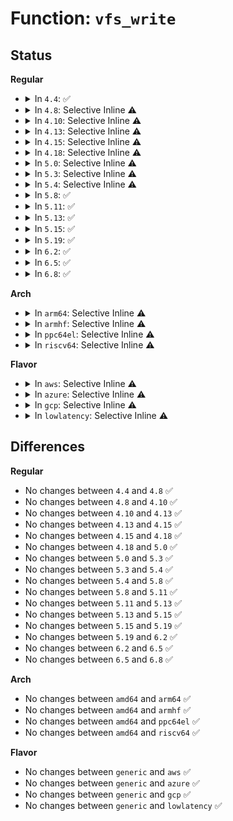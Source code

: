 # Function: <code>vfs_write</code>

## Status
<b>Regular</b>
<ul>
<li>
<details>
<summary>In <code>4.4</code>: ✅</summary>

```c
ssize_t vfs_write(struct file *file, const char *buf, size_t count, loff_t *pos);
```

**Collision:** Unique Global

**Inline:** No

**Transformation:** False

**Instances:**

```
In fs/read_write.c (ffffffff8120c820)
Location: fs/read_write.c:547
Inline: False
Direct callers:
  - kernel/sysctl_binary.c:bin_string
  - fs/read_write.c:SyS_write
  - fs/read_write.c:SyS_pwrite64
  - fs/splice.c:kernel_write
  - drivers/tty/tty_io.c:redirected_tty_write
```
**Symbols:**

```
ffffffff8120c820-ffffffff8120c9b9: vfs_write (STB_GLOBAL)
```
</details>
</li>
<li>
<details>
<summary>In <code>4.8</code>: Selective Inline ⚠️</summary>

```c
ssize_t vfs_write(struct file *file, const char *buf, size_t count, loff_t *pos);
```

**Collision:** Unique Global

**Inline:** Selective

**Transformation:** False

**Instances:**

```
In fs/read_write.c (ffffffff81232c40)
Location: fs/read_write.c:568
Inline: True
Direct callers:
  - kernel/sysctl_binary.c:bin_string
  - fs/read_write.c:SyS_pwrite64
  - fs/read_write.c:SyS_write
  - fs/splice.c:kernel_write
  - drivers/tty/tty_io.c:redirected_tty_write
```
**Symbols:**

```
ffffffff81232c40-ffffffff81232dd4: vfs_write (STB_GLOBAL)
```
</details>
</li>
<li>
<details>
<summary>In <code>4.10</code>: Selective Inline ⚠️</summary>

```c
ssize_t vfs_write(struct file *file, const char *buf, size_t count, loff_t *pos);
```

**Collision:** Unique Global

**Inline:** Selective

**Transformation:** False

**Instances:**

```
In fs/read_write.c (ffffffff812457c0)
Location: fs/read_write.c:568
Inline: True
Direct callers:
  - kernel/sysctl_binary.c:bin_string
  - fs/read_write.c:SyS_pwrite64
  - fs/read_write.c:SyS_write
  - fs/splice.c:kernel_write
  - drivers/tty/tty_io.c:redirected_tty_write
```
**Symbols:**

```
ffffffff812457c0-ffffffff81245954: vfs_write (STB_GLOBAL)
```
</details>
</li>
<li>
<details>
<summary>In <code>4.13</code>: Selective Inline ⚠️</summary>

```c
ssize_t vfs_write(struct file *file, const char *buf, size_t count, loff_t *pos);
```

**Collision:** Unique Global

**Inline:** Selective

**Transformation:** False

**Instances:**

```
In fs/read_write.c (ffffffff81250c30)
Location: fs/read_write.c:526
Inline: True
Direct callers:
  - kernel/sysctl_binary.c:bin_string
  - fs/read_write.c:SyS_pwrite64
  - fs/read_write.c:SyS_write
  - fs/splice.c:kernel_write
  - drivers/tty/tty_io.c:redirected_tty_write
```
**Symbols:**

```
ffffffff81250c30-ffffffff81250dc8: vfs_write (STB_GLOBAL)
```
</details>
</li>
<li>
<details>
<summary>In <code>4.15</code>: Selective Inline ⚠️</summary>

```c
ssize_t vfs_write(struct file *file, const char *buf, size_t count, loff_t *pos);
```

**Collision:** Unique Global

**Inline:** Selective

**Transformation:** False

**Instances:**

```
In fs/read_write.c (ffffffff81273ee0)
Location: fs/read_write.c:553
Inline: True
Direct callers:
  - kernel/sysctl_binary.c:bin_string
  - fs/read_write.c:SyS_pwrite64
  - fs/read_write.c:SyS_write
  - fs/read_write.c:kernel_write
  - drivers/tty/tty_io.c:redirected_tty_write
```
**Symbols:**

```
ffffffff81273ee0-ffffffff81274078: vfs_write (STB_GLOBAL)
```
</details>
</li>
<li>
<details>
<summary>In <code>4.18</code>: Selective Inline ⚠️</summary>

```c
ssize_t vfs_write(struct file *file, const char *buf, size_t count, loff_t *pos);
```

**Collision:** Unique Global

**Inline:** Selective

**Transformation:** False

**Instances:**

```
In fs/read_write.c (ffffffff8129ac40)
Location: fs/read_write.c:558
Inline: True
Direct callers:
  - fs/read_write.c:ksys_pwrite64
  - fs/read_write.c:ksys_write
  - fs/read_write.c:kernel_write
  - drivers/tty/tty_io.c:redirected_tty_write
```
**Symbols:**

```
ffffffff8129ac40-ffffffff8129ade5: vfs_write (STB_GLOBAL)
```
</details>
</li>
<li>
<details>
<summary>In <code>5.0</code>: Selective Inline ⚠️</summary>

```c
ssize_t vfs_write(struct file *file, const char *buf, size_t count, loff_t *pos);
```

**Collision:** Unique Global

**Inline:** Selective

**Transformation:** False

**Instances:**

```
In fs/read_write.c (ffffffff812afb40)
Location: fs/read_write.c:558
Inline: True
Direct callers:
  - fs/read_write.c:ksys_pwrite64
  - fs/read_write.c:ksys_write
  - fs/read_write.c:kernel_write
  - drivers/tty/tty_io.c:redirected_tty_write
```
**Symbols:**

```
ffffffff812afb40-ffffffff812afcea: vfs_write (STB_GLOBAL)
```
</details>
</li>
<li>
<details>
<summary>In <code>5.3</code>: Selective Inline ⚠️</summary>

```c
ssize_t vfs_write(struct file *file, const char *buf, size_t count, loff_t *pos);
```

**Collision:** Unique Global

**Inline:** Selective

**Transformation:** False

**Instances:**

```
In fs/read_write.c (ffffffff812ca1c0)
Location: fs/read_write.c:567
Inline: True
Direct callers:
  - fs/read_write.c:ksys_pwrite64
  - fs/read_write.c:ksys_write
  - fs/read_write.c:ksys_write
  - fs/read_write.c:kernel_write
  - drivers/tty/tty_io.c:redirected_tty_write
```
**Symbols:**

```
ffffffff812ca1c0-ffffffff812ca359: vfs_write (STB_GLOBAL)
```
</details>
</li>
<li>
<details>
<summary>In <code>5.4</code>: Selective Inline ⚠️</summary>

```c
ssize_t vfs_write(struct file *file, const char *buf, size_t count, loff_t *pos);
```

**Collision:** Unique Global

**Inline:** Selective

**Transformation:** False

**Instances:**

```
In fs/read_write.c (ffffffff812dbbe0)
Location: fs/read_write.c:567
Inline: True
Direct callers:
  - fs/read_write.c:ksys_pwrite64
  - fs/read_write.c:ksys_write
  - fs/read_write.c:ksys_write
  - fs/read_write.c:kernel_write
  - drivers/tty/tty_io.c:redirected_tty_write
```
**Symbols:**

```
ffffffff812dbbe0-ffffffff812dbd79: vfs_write (STB_GLOBAL)
```
</details>
</li>
<li>
<details>
<summary>In <code>5.8</code>: ✅</summary>

```c
ssize_t vfs_write(struct file *file, const char *buf, size_t count, loff_t *pos);
```

**Collision:** Unique Global

**Inline:** No

**Transformation:** False

**Instances:**

```
In fs/read_write.c (ffffffff81312590)
Location: fs/read_write.c:591
Inline: False
Direct callers:
  - fs/read_write.c:__ia32_sys_pwrite64
  - fs/read_write.c:__x64_sys_pwrite64
  - fs/read_write.c:ksys_write
  - fs/read_write.c:ksys_write
  - drivers/tty/tty_io.c:redirected_tty_write
```
**Symbols:**

```
ffffffff81312590-ffffffff81312781: vfs_write (STB_GLOBAL)
```
</details>
</li>
<li>
<details>
<summary>In <code>5.11</code>: ✅</summary>

```c
ssize_t vfs_write(struct file *file, const char *buf, size_t count, loff_t *pos);
```

**Collision:** Unique Global

**Inline:** No

**Transformation:** False

**Instances:**

```
In fs/read_write.c (ffffffff8131dbc0)
Location: fs/read_write.c:586
Inline: False
Direct callers:
  - fs/read_write.c:__ia32_sys_pwrite64
  - fs/read_write.c:__x64_sys_pwrite64
  - fs/read_write.c:ksys_write
  - fs/read_write.c:ksys_write
```
**Symbols:**

```
ffffffff8131dbc0-ffffffff8131de30: vfs_write (STB_GLOBAL)
```
</details>
</li>
<li>
<details>
<summary>In <code>5.13</code>: ✅</summary>

```c
ssize_t vfs_write(struct file *file, const char *buf, size_t count, loff_t *pos);
```

**Collision:** Unique Global

**Inline:** No

**Transformation:** False

**Instances:**

```
In fs/read_write.c (ffffffff81325f60)
Location: fs/read_write.c:585
Inline: False
Direct callers:
  - fs/read_write.c:__ia32_sys_pwrite64
  - fs/read_write.c:__x64_sys_pwrite64
  - fs/read_write.c:ksys_write
  - fs/read_write.c:ksys_write
```
**Symbols:**

```
ffffffff81325f60-ffffffff813261ac: vfs_write (STB_GLOBAL)
```
</details>
</li>
<li>
<details>
<summary>In <code>5.15</code>: ✅</summary>

```c
ssize_t vfs_write(struct file *file, const char *buf, size_t count, loff_t *pos);
```

**Collision:** Unique Global

**Inline:** No

**Transformation:** False

**Instances:**

```
In fs/read_write.c (ffffffff81371210)
Location: fs/read_write.c:575
Inline: False
Direct callers:
  - fs/read_write.c:__ia32_sys_pwrite64
  - fs/read_write.c:__x64_sys_pwrite64
  - fs/read_write.c:ksys_write
  - fs/read_write.c:ksys_write
```
**Symbols:**

```
ffffffff81371210-ffffffff8137146c: vfs_write (STB_GLOBAL)
```
</details>
</li>
<li>
<details>
<summary>In <code>5.19</code>: ✅</summary>

```c
ssize_t vfs_write(struct file *file, const char *buf, size_t count, loff_t *pos);
```

**Collision:** Unique Global

**Inline:** No

**Transformation:** False

**Instances:**

```
In fs/read_write.c (ffffffff813f2200)
Location: fs/read_write.c:571
Inline: False
Direct callers:
  - fs/read_write.c:__ia32_sys_pwrite64
  - fs/read_write.c:__x64_sys_pwrite64
  - fs/read_write.c:ksys_write
  - fs/read_write.c:ksys_write
```
**Symbols:**

```
ffffffff813f2200-ffffffff813f248e: vfs_write (STB_GLOBAL)
```
</details>
</li>
<li>
<details>
<summary>In <code>6.2</code>: ✅</summary>

```c
ssize_t vfs_write(struct file *file, const char *buf, size_t count, loff_t *pos);
```

**Collision:** Unique Global

**Inline:** No

**Transformation:** False

**Instances:**

```
In fs/read_write.c (ffffffff8147ac20)
Location: fs/read_write.c:564
Inline: False
Direct callers:
  - fs/read_write.c:__ia32_sys_pwrite64
  - fs/read_write.c:__x64_sys_pwrite64
  - fs/read_write.c:ksys_write
  - fs/read_write.c:ksys_write
```
**Symbols:**

```
ffffffff8147ac20-ffffffff8147b024: vfs_write (STB_GLOBAL)
```
</details>
</li>
<li>
<details>
<summary>In <code>6.5</code>: ✅</summary>

```c
ssize_t vfs_write(struct file *file, const char *buf, size_t count, loff_t *pos);
```

**Collision:** Unique Global

**Inline:** No

**Transformation:** False

**Instances:**

```
In fs/read_write.c (ffffffff814af780)
Location: fs/read_write.c:564
Inline: False
Direct callers:
  - fs/read_write.c:__ia32_sys_pwrite64
  - fs/read_write.c:__x64_sys_pwrite64
  - fs/read_write.c:ksys_write
  - fs/read_write.c:ksys_write
```
**Symbols:**

```
ffffffff814af780-ffffffff814afbb5: vfs_write (STB_GLOBAL)
```
</details>
</li>
<li>
<details>
<summary>In <code>6.8</code>: ✅</summary>

```c
ssize_t vfs_write(struct file *file, const char *buf, size_t count, loff_t *pos);
```

**Collision:** Unique Global

**Inline:** No

**Transformation:** False

**Instances:**

```
In fs/read_write.c (ffffffff814e0f00)
Location: fs/read_write.c:570
Inline: False
Direct callers:
  - fs/read_write.c:__ia32_sys_pwrite64
  - fs/read_write.c:__x64_sys_pwrite64
  - fs/read_write.c:ksys_write
  - fs/read_write.c:ksys_write
```
**Symbols:**

```
ffffffff814e0f00-ffffffff814e1376: vfs_write (STB_GLOBAL)
```
</details>
</li>
</ul>
<b>Arch</b>
<ul>
<li>
<details>
<summary>In <code>arm64</code>: Selective Inline ⚠️</summary>

```c
ssize_t vfs_write(struct file *file, const char *buf, size_t count, loff_t *pos);
```

**Collision:** Unique Global

**Inline:** Selective

**Transformation:** False

**Instances:**

```
In fs/read_write.c (ffff800010381588)
Location: fs/read_write.c:567
Inline: True
Direct callers:
  - fs/read_write.c:ksys_pwrite64
  - fs/read_write.c:ksys_write
  - fs/read_write.c:ksys_write
  - fs/read_write.c:kernel_write
  - drivers/tty/tty_io.c:redirected_tty_write
```
**Symbols:**

```
ffff800010381588-ffff80001038174c: vfs_write (STB_GLOBAL)
```
</details>
</li>
<li>
<details>
<summary>In <code>armhf</code>: Selective Inline ⚠️</summary>

```c
ssize_t vfs_write(struct file *file, const char *buf, size_t count, loff_t *pos);
```

**Collision:** Unique Global

**Inline:** Selective

**Transformation:** False

**Instances:**

```
In fs/read_write.c (c056bdac)
Location: fs/read_write.c:567
Inline: True
Direct callers:
  - fs/read_write.c:ksys_pwrite64
  - fs/read_write.c:ksys_write
  - fs/read_write.c:ksys_write
  - fs/read_write.c:kernel_write
  - drivers/tty/tty_io.c:redirected_tty_write
```
**Symbols:**

```
c056bdac-c056bf74: vfs_write (STB_GLOBAL)
```
</details>
</li>
<li>
<details>
<summary>In <code>ppc64el</code>: Selective Inline ⚠️</summary>

```c
ssize_t vfs_write(struct file *file, const char *buf, size_t count, loff_t *pos);
```

**Collision:** Unique Global

**Inline:** Selective

**Transformation:** False

**Instances:**

```
In fs/read_write.c (c000000000477900)
Location: fs/read_write.c:567
Inline: True
Direct callers:
  - fs/read_write.c:ksys_pwrite64
  - fs/read_write.c:ksys_write
  - fs/read_write.c:ksys_write
  - fs/read_write.c:kernel_write
  - drivers/tty/tty_io.c:redirected_tty_write
```
**Symbols:**

```
c000000000477900-c000000000477b98: vfs_write (STB_GLOBAL)
```
</details>
</li>
<li>
<details>
<summary>In <code>riscv64</code>: Selective Inline ⚠️</summary>

```c
ssize_t vfs_write(struct file *file, const char *buf, size_t count, loff_t *pos);
```

**Collision:** Unique Global

**Inline:** Selective

**Transformation:** False

**Instances:**

```
In fs/read_write.c (ffffffe0002565ee)
Location: fs/read_write.c:567
Inline: True
Direct callers:
  - fs/read_write.c:ksys_pwrite64
  - fs/read_write.c:ksys_write
  - fs/read_write.c:ksys_write
  - fs/read_write.c:kernel_write
  - drivers/tty/tty_io.c:redirected_tty_write
```
**Symbols:**

```
ffffffe0002565ee-ffffffe000256750: vfs_write (STB_GLOBAL)
```
</details>
</li>
</ul>
<b>Flavor</b>
<ul>
<li>
<details>
<summary>In <code>aws</code>: Selective Inline ⚠️</summary>

```c
ssize_t vfs_write(struct file *file, const char *buf, size_t count, loff_t *pos);
```

**Collision:** Unique Global

**Inline:** Selective

**Transformation:** False

**Instances:**

```
In fs/read_write.c (ffffffff812d41c0)
Location: fs/read_write.c:567
Inline: True
Direct callers:
  - kernel/sysctl_binary.c:bin_string
  - fs/read_write.c:ksys_pwrite64
  - fs/read_write.c:ksys_write
  - fs/read_write.c:ksys_write
  - fs/read_write.c:kernel_write
  - drivers/tty/tty_io.c:redirected_tty_write
```
**Symbols:**

```
ffffffff812d41c0-ffffffff812d4359: vfs_write (STB_GLOBAL)
```
</details>
</li>
<li>
<details>
<summary>In <code>azure</code>: Selective Inline ⚠️</summary>

```c
ssize_t vfs_write(struct file *file, const char *buf, size_t count, loff_t *pos);
```

**Collision:** Unique Global

**Inline:** Selective

**Transformation:** False

**Instances:**

```
In fs/read_write.c (ffffffff812c4e40)
Location: fs/read_write.c:567
Inline: True
Direct callers:
  - kernel/sysctl_binary.c:bin_string
  - fs/read_write.c:ksys_pwrite64
  - fs/read_write.c:ksys_write
  - fs/read_write.c:ksys_write
  - fs/read_write.c:kernel_write
  - drivers/tty/tty_io.c:redirected_tty_write
```
**Symbols:**

```
ffffffff812c4e40-ffffffff812c4fd9: vfs_write (STB_GLOBAL)
```
</details>
</li>
<li>
<details>
<summary>In <code>gcp</code>: Selective Inline ⚠️</summary>

```c
ssize_t vfs_write(struct file *file, const char *buf, size_t count, loff_t *pos);
```

**Collision:** Unique Global

**Inline:** Selective

**Transformation:** False

**Instances:**

```
In fs/read_write.c (ffffffff812d1fd0)
Location: fs/read_write.c:567
Inline: True
Direct callers:
  - fs/read_write.c:ksys_pwrite64
  - fs/read_write.c:ksys_write
  - fs/read_write.c:ksys_write
  - fs/read_write.c:kernel_write
  - drivers/tty/tty_io.c:redirected_tty_write
```
**Symbols:**

```
ffffffff812d1fd0-ffffffff812d2169: vfs_write (STB_GLOBAL)
```
</details>
</li>
<li>
<details>
<summary>In <code>lowlatency</code>: Selective Inline ⚠️</summary>

```c
ssize_t vfs_write(struct file *file, const char *buf, size_t count, loff_t *pos);
```

**Collision:** Unique Global

**Inline:** Selective

**Transformation:** False

**Instances:**

```
In fs/read_write.c (ffffffff812e2e30)
Location: fs/read_write.c:567
Inline: True
Direct callers:
  - fs/read_write.c:ksys_pwrite64
  - fs/read_write.c:ksys_write
  - fs/read_write.c:ksys_write
  - fs/read_write.c:kernel_write
  - drivers/tty/tty_io.c:redirected_tty_write
```
**Symbols:**

```
ffffffff812e2e30-ffffffff812e2fc9: vfs_write (STB_GLOBAL)
```
</details>
</li>
</ul>

## Differences
<b>Regular</b>
<ul>
<li>
No changes between <code>4.4</code> and <code>4.8</code> ✅
</li>
<li>
No changes between <code>4.8</code> and <code>4.10</code> ✅
</li>
<li>
No changes between <code>4.10</code> and <code>4.13</code> ✅
</li>
<li>
No changes between <code>4.13</code> and <code>4.15</code> ✅
</li>
<li>
No changes between <code>4.15</code> and <code>4.18</code> ✅
</li>
<li>
No changes between <code>4.18</code> and <code>5.0</code> ✅
</li>
<li>
No changes between <code>5.0</code> and <code>5.3</code> ✅
</li>
<li>
No changes between <code>5.3</code> and <code>5.4</code> ✅
</li>
<li>
No changes between <code>5.4</code> and <code>5.8</code> ✅
</li>
<li>
No changes between <code>5.8</code> and <code>5.11</code> ✅
</li>
<li>
No changes between <code>5.11</code> and <code>5.13</code> ✅
</li>
<li>
No changes between <code>5.13</code> and <code>5.15</code> ✅
</li>
<li>
No changes between <code>5.15</code> and <code>5.19</code> ✅
</li>
<li>
No changes between <code>5.19</code> and <code>6.2</code> ✅
</li>
<li>
No changes between <code>6.2</code> and <code>6.5</code> ✅
</li>
<li>
No changes between <code>6.5</code> and <code>6.8</code> ✅
</li>
</ul>
<b>Arch</b>
<ul>
<li>
No changes between <code>amd64</code> and <code>arm64</code> ✅
</li>
<li>
No changes between <code>amd64</code> and <code>armhf</code> ✅
</li>
<li>
No changes between <code>amd64</code> and <code>ppc64el</code> ✅
</li>
<li>
No changes between <code>amd64</code> and <code>riscv64</code> ✅
</li>
</ul>
<b>Flavor</b>
<ul>
<li>
No changes between <code>generic</code> and <code>aws</code> ✅
</li>
<li>
No changes between <code>generic</code> and <code>azure</code> ✅
</li>
<li>
No changes between <code>generic</code> and <code>gcp</code> ✅
</li>
<li>
No changes between <code>generic</code> and <code>lowlatency</code> ✅
</li>
</ul>
